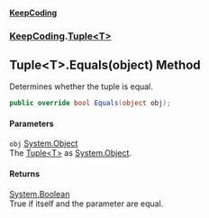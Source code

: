#### [KeepCoding](index.md 'index')
### [KeepCoding](KeepCoding.md 'KeepCoding').[Tuple&lt;T&gt;](KeepCoding_Tuple_T_.md 'KeepCoding.Tuple&lt;T&gt;')
## Tuple&lt;T&gt;.Equals(object) Method
Determines whether the tuple is equal.  
```csharp
public override bool Equals(object obj);
```
#### Parameters
<a name='KeepCoding_Tuple_T__Equals(object)_obj'></a>
`obj` [System.Object](https://docs.microsoft.com/en-us/dotnet/api/System.Object 'System.Object')  
The [Tuple&lt;T&gt;](KeepCoding_Tuple_T_.md 'KeepCoding.Tuple&lt;T&gt;') as [System.Object](https://docs.microsoft.com/en-us/dotnet/api/System.Object 'System.Object').
  
#### Returns
[System.Boolean](https://docs.microsoft.com/en-us/dotnet/api/System.Boolean 'System.Boolean')  
True if itself and the parameter are equal.
